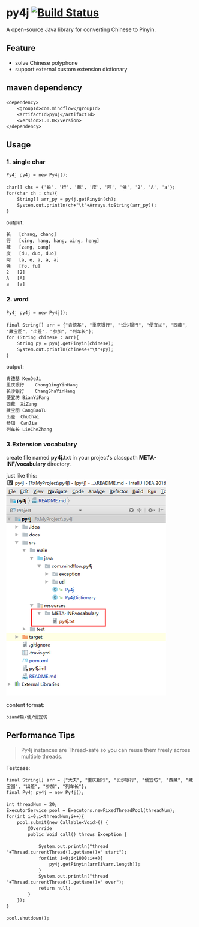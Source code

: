 # py4j [![Build Status](https://travis-ci.org/TiFG/mario.svg?branch=master)](https://travis-ci.org/TiFG/py4j)
A open-source Java library for converting Chinese to Pinyin.

## Feature
* solve Chinese polyphone
* support external custom extension dictionary

## maven dependency
```
<dependency>
    <groupId>com.mindflow</groupId>
    <artifactId>py4j</artifactId>
    <version>1.0.0</version>
</dependency>
```

## Usage
### 1. single char
```
Py4j py4j = new Py4j();

char[] chs = {'长', '行', '藏', '度', '阿', '佛', '2', 'A', 'a'};
for(char ch : chs){
    String[] arr_py = py4j.getPinyin(ch);
    System.out.println(ch+"\t"+Arrays.toString(arr_py));
}
```

output:
```
长	[zhang, chang]
行	[xing, hang, hang, xing, heng]
藏	[zang, cang]
度	[du, duo, duo]
阿	[a, e, a, a, a]
佛	[fo, fu]
2	[2]
A	[A]
a	[a]
```

### 2. word
```
Py4j py4j = new Py4j();

final String[] arr = {"肯德基", "重庆银行", "长沙银行", "便宜坊", "西藏", "藏宝图", "出差", "参加", "列车长"};
for (String chinese : arr){
    String py = py4j.getPinyin(chinese);
    System.out.println(chinese+"\t"+py);
}
```

output:
```
肯德基	KenDeJi
重庆银行	ChongQingYinHang
长沙银行	ChangShaYinHang
便宜坊	BianYiFang
西藏	XiZang
藏宝图	CangBaoTu
出差	ChuChai
参加	CanJia
列车长	LieCheZhang
```

### 3.Extension vocabulary
create file named **py4j.txt** in your project's classpath **META-INF/vocabulary** directory.

just like this:<br>
![Extension](docs/wiki/1.png)


content format:
```
bian#扁/便/便宜坊

```

## Performance Tips
> Py4j instances are Thread-safe so you can reuse them freely across multiple threads.

Testcase:
```
final String[] arr = {"大夫", "重庆银行", "长沙银行", "便宜坊", "西藏", "藏宝图", "出差", "参加", "列车长"};
final Py4j py4j = new Py4j();

int threadNum = 20;
ExecutorService pool = Executors.newFixedThreadPool(threadNum);
for(int i=0;i<threadNum;i++){
    pool.submit(new Callable<Void>() {
        @Override
        public Void call() throws Exception {

            System.out.println("thread "+Thread.currentThread().getName()+" start");
            for(int i=0;i<1000;i++){
                py4j.getPinyin(arr[i%arr.length]);
            }
            System.out.println("thread "+Thread.currentThread().getName()+" over");
            return null;
        }
    });
}

pool.shutdown();
```
